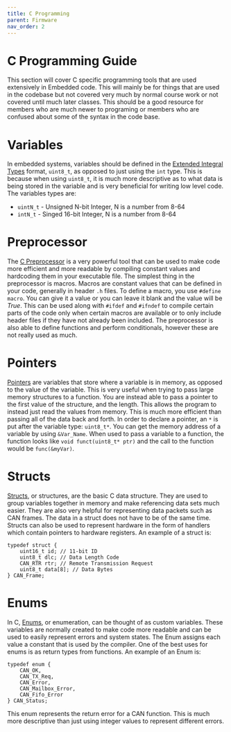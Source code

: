 ```yaml
---
title: C Programming 
parent: Firmware
nav_order: 2
---
```


# C Programming Guide
This section will cover C specific programming tools that are used extensively in Embedded code. This will mainly be for things that are used in the codebase but not covered very much by normal course work or not covered until much later classes. This should be a good resource for members who are much newer to programing or members who are confused about some of the syntax in the code base.

# Variables
In embedded systems, variables should be defined in the [Extended Integral Types](https://www.geeksforgeeks.org/extended-integral-types-choosing-correct-integer-size-cc/) format, `uint8_t`, as opposed to just using the `int` type. This is because when using `uint8_t`, it is much more descriptive as to what data is being stored in the variable and is very beneficial for writing low level code. The variables types are:
- `uintN_t` - Unsigned N-bit Integer, N is a number from 8-64
- `intN_t` - Singed 16-bit Integer, N is a number from 8-64

# Preprocessor
The [C Preprocessor](https://www.geeksforgeeks.org/cc-preprocessors/) is a very powerful tool that can be used to make code more efficient and more readable by compiling constant values and hardcoding them in your executable file. The simplest thing in the preprocessor is macros. Macros are constant values that can be defined in your code, generally in header `.h` files. To define a macro, you use `#define macro`. You can give it a value or you can leave it blank and the value will be *True*. This can be used along with `#ifdef` and `#ifndef` to compile certain parts of the code only when certain macros are available or to only include header files if they have not already been included. The preprocessor is also able to define functions and perform conditionals, however these are not really used as much.

# Pointers
[Pointers](https://www.geeksforgeeks.org/c-pointers/) are variables that store where a variable is in memory, as opposed to the value of the variable. This is very useful when trying to pass large memory structures to a function. You are instead able to pass a pointer to the first value of the structure, and the length. This allows the program to instead just read the values from memory. This is much more efficient than passing all of the data back and forth. In order to declare a pointer, an `*` is put after the variable type: `uint8_t*`. You can get the memory address of a variable by using `&Var_Name`. When used to pass a variable to a function, the function looks like `void funct(uint8_t* ptr)` and the call to the function would be `func(&myVar)`. 

# Structs
[Structs](https://www.geeksforgeeks.org/structures-c/), or structures, are the basic C data structure. They are used to group variables together in memory and make referencing data sets much easier. They are also very helpful for representing data packets such as CAN frames. The data in a struct does not have to be of the same time. Structs can also be used to represent hardware in the form of handlers which contain pointers to hardware registers. An example of a struct is:
```
typedef struct {
    uint16_t id; // 11-bit ID
    uint8_t dlc; // Data Length Code
    CAN_RTR rtr; // Remote Transmission Request
    uint8_t data[8]; // Data Bytes
} CAN_Frame;
```

# Enums
In C, [Enums](https://www.geeksforgeeks.org/enumeration-enum-c/), or enumeration, can be thought of as custom variables. These variables are normally created to make code more readable and can be used to easily represent errors and system states. The Enum assigns each value a constant that is used by the compiler. One of the best uses for enums is as return types from functions. An example of an Enum is: 
```
typedef enum {
    CAN_OK,
    CAN_TX_Req,
    CAN_Error,
    CAN_Mailbox_Error,
    CAN_Fifo_Error
} CAN_Status;
```
This enum represents the return error for a CAN function. This is much more descriptive than just using integer values to represent different errors.